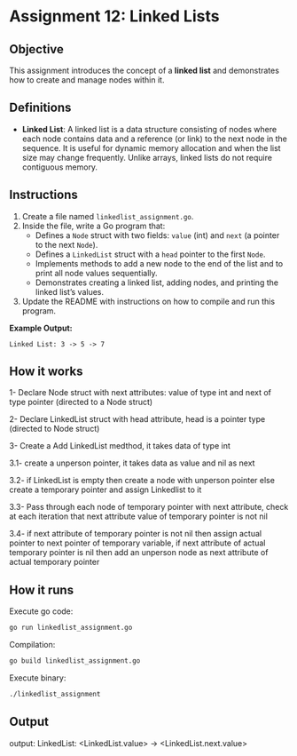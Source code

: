 
# Assignment 12: Linked Lists

## Objective

This assignment introduces the concept of a **linked list** and demonstrates how to create and manage nodes within it.

## Definitions

- **Linked List**: A linked list is a data structure consisting of nodes where each node contains data and a reference (or link) to the next node in the sequence. It is useful for dynamic memory allocation and when the list size may change frequently. Unlike arrays, linked lists do not require contiguous memory.

## Instructions

1. Create a file named `linkedlist_assignment.go`.
2. Inside the file, write a Go program that:
   - Defines a `Node` struct with two fields: `value` (int) and `next` (a pointer to the next `Node`).
   - Defines a `LinkedList` struct with a `head` pointer to the first `Node`.
   - Implements methods to add a new node to the end of the list and to print all node values sequentially.
   - Demonstrates creating a linked list, adding nodes, and printing the linked list’s values.
3. Update the README with instructions on how to compile and run this program.

**Example Output:**

```text
Linked List: 3 -> 5 -> 7
```

## How it works

1- Declare Node struct with next attributes: value of type int and next of type pointer (directed to a Node struct)

2- Declare LinkedList struct with head attribute, head is a pointer type (directed to Node struct)

3- Create a Add LinkedList medthod, it takes data of type int

3.1- create a unperson pointer, it takes data as value and nil as next

3.2- if LinkedList is empty then create a node with unperson pointer else create a temporary pointer and assign Linkedlist to it 

3.3- Pass through each node of temporary pointer with next attribute, check at each iteration that next attribute value of 
temporary pointer is not nil

3.4- if next attribute of temporary pointer is not nil then assign actual pointer to next pointer of temporary variable, if next 
attribute of actual temporary pointer is nil then add an unperson node as next attribute of actual temporary pointer

## How it runs 

Execute go code:

```bash
go run linkedlist_assignment.go
```

Compilation:

```bash
go build linkedlist_assignment.go
```

Execute binary:

```bash
./linkedlist_assignment
```

## Output

output:
LinkedList: <LinkedList.value> -> <LinkedList.next.value>
